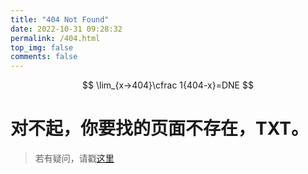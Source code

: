 ```yaml
---
title: "404 Not Found"
date: 2022-10-31 09:28:32
permalink: /404.html
top_img: false
comments: false
---
```


$$
\lim_{x→404}\cfrac 1{404-x}=DNE
$$

# 对不起，你要找的页面不存在，TXT。

> 若有疑问，请戳[这里](/feedback)
